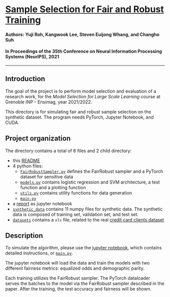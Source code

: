 # [Sample Selection for Fair and Robust Training](https://openreview.net/forum?id=IZNR0RDtGp3)

#### Authors: Yuji Roh, Kangwook Lee, Steven Euijong Whang, and Changho Suh
#### In Proceedings of the 35th Conference on Neural Information Processing Systems (NeurIPS), 2021

----------------------------------------------------------------------

## Introduction
The goal of the project is to perform model selection and evaluation of a research work, for the
*Model Selection for Large Scale Learning* course at Grenoble INP - Ensimag, year 2021/2022.

This directory is for simulating fair and robust sample selection on the 
synthetic dataset. The program needs PyTorch, Jupyter Notebook, and CUDA.

## Project organization

The directory contains a total of 6 files and 2 child directory:

- this [README](./README.md)
- 4 python files:
	- [`FairRobustSampler.py`](./FairRobustSampler.py) defines the FairRobust sampler and a PyTorch dataset for sensitive data
	- [`models.py`](./models.py) contains logistic regression and SVM architecture, a test function and a plotting function
	- [`utils.py`](./utils.py) contains utility functions for data generation
	- [`main.py`](./main.py)
- a [report](./report.ipynb) as jupyter notebook
- [`synthetic_data`](./synthetic_data) contains 11 numpy files for synthetic data. The synthetic data is composed of training set, validation set, and test set.
- [`datasets`](./datasets) contains a `xls` file, related to the real [credit card clients dataset](https://archive.ics.uci.edu/ml/datasets/default+of+credit+card+clients)

## Description

To simulate the algorithm, please use the [jupyter notebook](./report.ipynb), which contains detailed instructions, or [`main.py`](./main.py).

The jupyter notebook will load the data and train the models with two 
different fairness metrics: equalized odds and demographic parity.

Each training utilizes the FairRobust sampler.
The PyTorch dataloader serves the batches to the model via the FairRobust sampler described in the paper.
After the training, the test accuracy and fairness will be shown.
